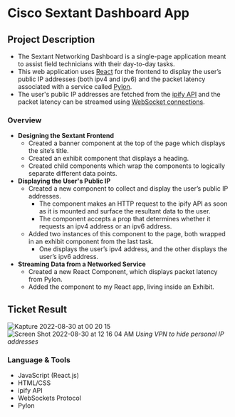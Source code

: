 # Cisco Sextant Dashboard App
## **Project Description**
- The Sextant Networking Dashboard is a single-page application meant to assist field technicians with their day-to-day tasks. 
- This web application uses <a href="https://github.com/facebook/create-react-app" target="_blank">React</a> for the frontend to display the user’s public IP addresses (both ipv4 and ipv6) and the packet latency associated with a service called <a href="https://www.npmjs.com/package/pylon" target="_blank">Pylon</a>. 
- The user's public IP addresses are fetched from the <a href="https://www.ipify.org/" target="_blank">ipify API</a> and the packet latency can be streamed using <a href="https://www.npmjs.com/package/websocket" target="_blank">WebSocket connections</a>.

### **Overview**

- **Designing the Sextant Frontend**
  - Created a banner component at the top of the page which displays the site’s title.
  - Created an exhibit component that displays a heading.
  - Created child components which wrap the components to logically separate different data points.
- **Displaying the User's Public IP**
  - Created a new component to collect and display the user’s public IP addresses.
    - The component makes an HTTP request to the ipify API as soon as it is mounted and surface the resultant data to the user.
    - The component accepts a prop that determines whether it requests an ipv4 address or an ipv6 address.
  - Added two instances of this component to the page, both wrapped in an exhibit component from the last task.
    - One displays the user’s ipv4 address, and the other displays the user’s ipv6 address.
- **Streaming Data from a Networked Service**
  - Created a new React Component, which displays packet latency from Pylon.
  - Added the component to my React app, living inside an Exhibit.

## Ticket Result

![Kapture 2022-08-30 at 00 20 15](https://user-images.githubusercontent.com/94224903/187374854-488fcf75-f2d5-49d8-a6c6-d93684955c18.gif)
![Screen Shot 2022-08-30 at 12 16 04 AM](https://user-images.githubusercontent.com/94224903/187374936-d8f874c1-aef8-4be6-b751-6dc06333c3ae.jpg)
                                            *Using VPN to hide personal IP addresses*


### Language **& Tools**

- JavaScript (React.js)
- HTML/CSS
- ipify API
- WebSockets Protocol
- Pylon
